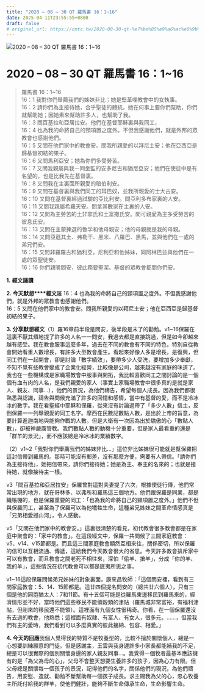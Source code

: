 ```yaml
---
title: "2020 – 08 – 30 QT 羅馬書 16：1~16"
date: 2025-04-11T23:55:55+0800
draft: false
# original_url: https://cmtc.tw/2020-08-30-qt-%e7%be%85%e9%a6%ac%e6%9b%b8-16%ef%bc%9a116
---
```


![2020 – 08 – 30 QT 羅馬書 16：1~16](/images/qt.jpg   "2020 – 08 – 30 QT 羅馬書 16：1~16")

# 2020 – 08 – 30 QT 羅馬書 16：1~16

> 羅馬書 16：1~16  
> 16：1 我對你們舉薦我們的姊妹非比；她是堅革哩教會中的女執事。  
> 16：2 請你們為主接待她，合乎聖徒的體統。她在何事上要你們幫助，你們就幫助她；因她素來幫助許多人，也幫助了我。  
> 16：3 問百基拉和亞居拉安。他們在基督耶穌裏與我同工，  
> 16：4 也為我的命將自己的頸項置之度外。不但我感謝他們，就是外邦的眾教會也感謝他們。  
> 16：5 又問在他們家中的教會安。問我所親愛的以拜尼土安；他在亞西亞是歸基督初結的果子。  
> 16：6 又問馬利亞安；她為你們多受勞苦。  
> 16：7 又問我親屬與我一同坐監的安多尼古和猶尼亞安；他們在使徒中是有名望的，也是比我先在基督裏。  
> 16：8 又問我在主裏面所親愛的暗伯利安。  
> 16：9 又問在基督裏與我們同工的耳巴奴，並我所親愛的士大古安。  
> 16：10 又問在基督裏經過試驗的亞比利安。問亞利多布家裏的人安。  
> 16：11 又問我親屬希羅天安。問拿其數家在主裏的人安。  
> 16：12 又問為主勞苦的土非拿氏和土富撒氏安。問可親愛為主多受勞苦的彼息氏安。  
> 16：13 又問在主蒙揀選的魯孚和他母親安；他的母親就是我的母親。  
> 16：14 又問亞遜其土、弗勒干、黑米、八羅巴、黑馬，並與他們在一處的弟兄們安。  
> 16：15 又問非羅羅古和猶利亞，尼利亞和他姊妹，同阿林巴並與他們在一處的眾聖徒安。  
> 16：16 你們親嘴問安，彼此務要聖潔。基督的眾教會都問你們安。

**1.** **經文誦讀**

**2. 今天默想****經文**羅 16：4 也為我的命將自己的頸項置之度外。不但我感謝他們，就是外邦的眾教會也感謝他們。  
16：5 又問在他們家中的教會安。問我所親愛的以拜尼土安；他在亞西亞是歸基督初結的果子。

**3. 分享默想經文**（1）羅16章前半段是問安，後半段是末了的勸勉。v1~16保羅在這裏不厭其煩地提了許多的人名一一問安，我過去都是直接跳過，但是如今卻越來越有感受。我在教會服事這麼多年，過去在不同的教會有不同的特色，特別自從教會開始看重人數增長，有許多大型教會產生。看起來好像人多是增長，是復興，但同工們在一起開會，卻是討論「數字績效」，要帶多少人受洗，要增加多少奉獻，不知不覺有些教會變成了企業化經營，比較像是公司，越來越沒有家庭的味道了。我也在一些機構或是家職場教會中服事與開拓，我比較喜歡同工之間討論的是一個個有血有肉的人名，是我們親愛的家人（事實上家職場教會中很多真的是就是家人、親友、同事…），他們的景況，為他們禱告，希望每個人成長。因為我們都很熟悉與認識，禱告與問候充滿了許多的回憶和感情，當中有基督的愛，而不是冷冰冰的數字。我在看聖經中耶穌和保羅，從來沒有討論過帶了「多少人數」信主，反倒保羅一一列舉親愛的同工名字。摩西在民數記數點人數，是出於上帝的旨意，為要計算進迦南地與能夠作戰的人數。但是大衛有一次因為出於驕傲的心「數點人數」，卻被神嚴厲管教。我們數點人數的動機十分重要，但是家人最看重的還是「群羊的景況」，而不應該總是冷冰冰的業績數字。

（2）v1~2「我對你們舉薦我們的姊妹非比…」這位非比姊妹很可能就是幫保羅把這封信帶到羅馬的。那時可能沒有郵差，沒有那麼方便，需要有人帶信。「請你們為主接待他」，她把信帶來，請你們接待她；她是為主、奉主的名來的；也就是接待她，就像接待主一樣。

v3「問百基拉和亞居拉安」保羅曾對這對夫妻提了六次，根據使徒行傳，他們常常出現的地方，就在哥林多、以弗所和羅馬這三個地方。他們跟保羅是同業，都是織帳棚的，也是保羅重要的同工：「也為我的命將自己的頸項置之度外。」他們不但與保羅同工，甚至為了保羅可以為他犧牲生命，這種弟兄姊妹之間革命情感真是「兄弟相愛撼山河」，令人感動。

v5「又問在他們家中的教會安。」這裏很清楚的看見，初代教會很多教會都是在家庭中聚會的：「家中的教會」。在這段經文中，保羅一共問候了三間家庭教會：v5、v14、v15節都是。而且這三間家庭教會顯然互相來往，關係密切，所以保羅的信可以互相流通、傳遞，這給我們今天教會很大的省思。今天許多教會排斥家中可以有教會，而且教會之間老死不相往來，深怕「偷羊、搶羊」，分成「你的羊、我的羊」，這些情況在初代教會可以都是匪夷所思之事。

v1~16這段保羅問候弟兄姊妹的對象裏面，康來昌牧師：「這個問安裡，看到有三間家庭教會：5、14、15節都是。這廿四個提名問安的（總共廿六個人），只有三個是他的同胞猶太人：7和11節。有十五個可能是從羅馬東邊移民到羅馬來的，經濟情形並不好，當時他們這些移民不能領穀類的津貼（羅馬城非常富裕，有福利津貼，但剛來的移民還不能領）。這裡面有九個女性很稀奇。你看，在一個保羅還沒有去過的教會，他熟悉；這裡面有奴隸、有富人、有女人，很多元。……，但當我們有主的愛時，我們看到可以多麼真實的彼此接納、包容、相愛。」

**4. 今天的回應**我個人覺得我的特質不是牧養型的，比較不擅於關懷個人，總是一心想要訓練願意的門徒。但是感謝主，玉雲與我身邊許多小家長都能補我的不足，總是可以很實際的個別關懷身邊的家人親友同事…。我覺得一個牧者最基本應該擁有的是「為父為母的心」，父母不會整天想要生養許多的孩子，因為心力有限。但父母總是關懷每一個孩子的景況，記得他們的名字，關係他們的現況，為他們禱告，用安慰、造就、勸勉不斷幫助每一個孩子成長。求主賜我為父的心，忠心牧養主所託付給我的群羊，使他們健壯，能夠不斷生命傳承生命，生命影響生命。